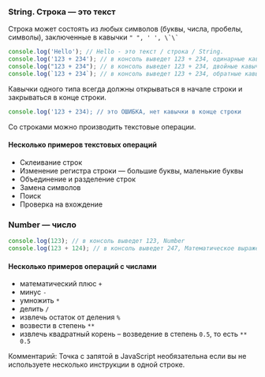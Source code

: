 ### String. Строка — это текст

Строка может состоять из любых символов (буквы, числа, пробелы, символы), заключенные в кавычки `` " ", ' ', \`\` ``

```javascript
console.log('Hello'); // Hello - это текст / строка / String.
console.log('123 + 234'); // в консоль выведет 123 + 234, одинарные кавычки
console.log("123 + 234"); // в консоль выведет 123 + 234, двойные кавычки
console.log(`123 + 234`); // в консоль выведет 123 + 234, обратные кавычки
```

Кавычки одного типа всегда должны открываться в начале строки и закрываться в конце строки.

```javascript
console.log('123 + 234); // это ОШИБКА, нет кавычки в конце строки
```

Со строками можно производить текстовые операции.

#### Несколько примеров текстовых операций

* Склеивание строк
* Изменение регистра строки — большие буквы, маленькие буквы
* Объединение и разделение строк
* Замена символов
* Поиск
* Проверка на вхождение

### Number — число

```javascript
console.log(123); // в консоль выведет 123, Number
console.log(123 + 124); // в консоль выведет 247, Математическое выражение, Number
```

#### Несколько примеров операций с числами

* математический плюс `+`
* минус `-`
* умножить `*`
* делить `/`
* извлечь остаток от деления `%`
* возвести в степень `**`
* извлечь квадратный корень – возведение в степень `0.5`, то есть `** 0.5` 


Комментарий: Точка с запятой в JavaScript необязательна если вы не используете несколько инструкции
в одной строке.

